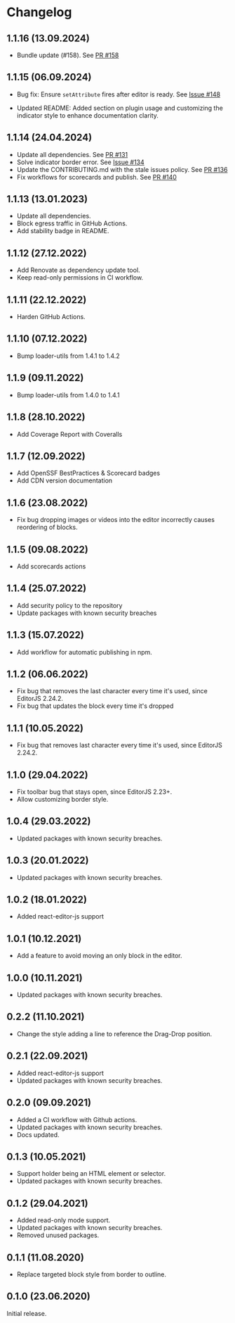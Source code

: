 # Changelog

## 1.1.16 (13.09.2024)

* Bundle update (#158). See [PR #158](https://github.com/kommitters/editorjs-drag-drop/pull/158)

## 1.1.15 (06.09.2024)

*  Bug fix: Ensure `setAttribute` fires after editor is ready. See [Issue #148](https://github.com/kommitters/editorjs-drag-drop/issues/148)

* Updated README: Added section on plugin usage and customizing the indicator style to enhance documentation clarity.

## 1.1.14 (24.04.2024)

* Update all dependencies. See [PR #131](https://github.com/kommitters/editorjs-drag-drop/pull/131)
* Solve indicator border error. See [Issue #134](https://github.com/kommitters/editorjs-drag-drop/issues/134)
* Update the CONTRIBUTING.md with the stale issues policy. See [PR #136](https://github.com/kommitters/editorjs-drag-drop/pull/136)
* Fix workflows for scorecards and publish. See [PR #140](https://github.com/kommitters/editorjs-drag-drop/pull/140)

## 1.1.13 (13.01.2023)

* Update all dependencies.
* Block egress traffic in GitHub Actions.
* Add stability badge in README.

## 1.1.12 (27.12.2022)

* Add Renovate as dependency update tool.
* Keep read-only permissions in CI workflow.

## 1.1.11 (22.12.2022)

* Harden GitHub Actions.

## 1.1.10 (07.12.2022)

* Bump loader-utils from 1.4.1 to 1.4.2

## 1.1.9 (09.11.2022)

* Bump loader-utils from 1.4.0 to 1.4.1

## 1.1.8 (28.10.2022)

* Add Coverage Report with Coveralls

## 1.1.7 (12.09.2022)

* Add OpenSSF BestPractices & Scorecard badges
* Add CDN version documentation

## 1.1.6 (23.08.2022)

* Fix bug dropping images or videos into the editor incorrectly causes reordering of blocks.

## 1.1.5 (09.08.2022)

* Add scorecards actions

## 1.1.4 (25.07.2022)

* Add security policy to the repository
* Update packages with known security breaches

## 1.1.3 (15.07.2022)

* Add workflow for automatic publishing in npm.

## 1.1.2 (06.06.2022)

* Fix bug that removes the last character every time it's used, since EditorJS 2.24.2.
* Fix bug that updates the block every time it's dropped

## 1.1.1 (10.05.2022)

* Fix bug that removes last character every time it's used, since EditorJS 2.24.2.

## 1.1.0 (29.04.2022)

* Fix toolbar bug that stays open, since EditorJS 2.23+.
* Allow customizing border style.

## 1.0.4 (29.03.2022)

* Updated packages with known security breaches.

## 1.0.3 (20.01.2022)

* Updated packages with known security breaches.

## 1.0.2 (18.01.2022)

* Added react-editor-js support

## 1.0.1 (10.12.2021)

* Add a feature to avoid moving an only block in the editor.

## 1.0.0 (10.11.2021)

* Updated packages with known security breaches.

## 0.2.2 (11.10.2021)

* Change the style adding a line to reference the Drag-Drop position.

## 0.2.1 (22.09.2021)

* Added react-editor-js support
* Updated packages with known security breaches.

## 0.2.0 (09.09.2021)

* Added a CI workflow with Github actions.
* Updated packages with known security breaches.
* Docs updated.

## 0.1.3 (10.05.2021)

* Support holder being an HTML element or selector.
* Updated packages with known security breaches.

## 0.1.2 (29.04.2021)

* Added read-only mode support.
* Updated packages with known security breaches.
* Removed unused packages.

## 0.1.1 (11.08.2020)

* Replace targeted block style from border to outline.

## 0.1.0 (23.06.2020)

Initial release.
